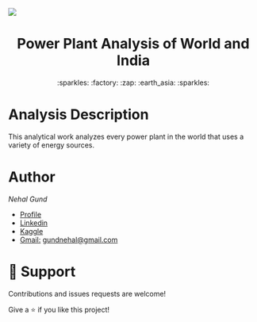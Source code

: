 ![](https://komarev.com/ghpvc/?username=Power-Plant-Analysis-of-World-and-India&style=plstic&label=Repository+Views)

<h1 align="center"> Power Plant Analysis of World and India </h1>

<p align="center">:sparkles: :factory: :zap: :earth_asia: :sparkles:</p>

# Analysis Description
This analytical work analyzes every power plant in the world that uses a variety of energy sources.

# Author

*Nehal Gund*

- [Profile](https://github.com/NehalGund "Nehal Gund")
- [Linkedin](https://www.linkedin.com/in/nehal-gund/)
- [Kaggle](https://www.kaggle.com/nehalgund)
- [Gmail:](mailto:gundnehal@gmail.com) gundnehal@gmail.com


# 🤝 Support

Contributions and issues requests are welcome!

Give a :star: if you like this project!
